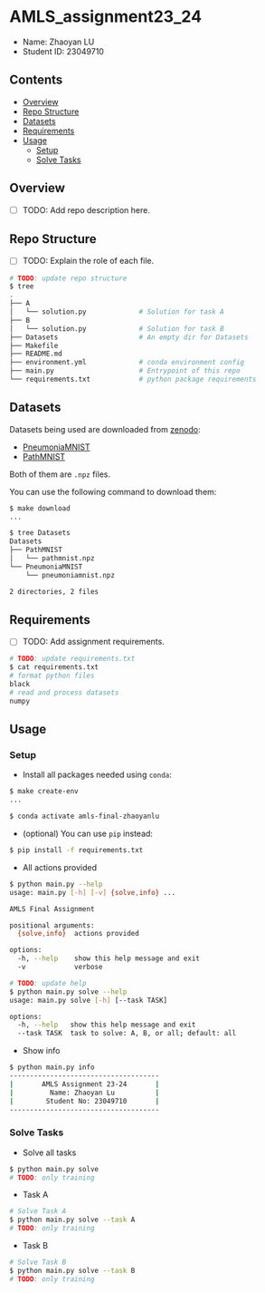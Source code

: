 # AMLS_assignment23_24

* Name: Zhaoyan LU
* Student ID: 23049710

## Contents

- [Overview](#Overview)
- [Repo Structure](#Repo-Structure)
- [Datasets](#Datasets)
- [Requirements](#Requirements)
- [Usage](#Usage)
    - [Setup](#Setup)
    - [Solve Tasks](#Solve-Tasks)

## Overview

* [ ] TODO: Add repo description here.

## Repo Structure

* [ ] TODO: Explain the role of each file.

```bash
# TODO: update repo structure
$ tree
.
├── A
│   └── solution.py             # Solution for task A
├── B
│   └── solution.py             # Solution for task B
├── Datasets                    # An empty dir for Datasets
├── Makefile
├── README.md
├── environment.yml             # conda environment config
├── main.py                     # Entrypoint of this repo
└── requirements.txt            # python package requirements
```

## Datasets

Datasets being used are downloaded from [zenodo](https://zenodo.org/records/6496656):

* [PneumoniaMNIST](https://zenodo.org/records/6496656/files/pneumoniamnist.npz)
* [PathMNIST](https://zenodo.org/records/6496656/files/pathmnist.npz)

Both of them are `.npz` files.

You can use the following command to download them:

```bash
$ make download
...

$ tree Datasets
Datasets
├── PathMNIST
│   └── pathmnist.npz
└── PneumoniaMNIST
    └── pneumoniamnist.npz

2 directories, 2 files
```

## Requirements

* [ ] TODO: Add assignment requirements.

```bash
# TODO: update requirements.txt
$ cat requirements.txt
# format python files
black
# read and process datasets
numpy
```

## Usage

### Setup

* Install all packages needed using `conda`:

```bash
$ make create-env
...

$ conda activate amls-final-zhaoyanlu
```

* (optional) You can use `pip` instead:

```bash
$ pip install -f requirements.txt
```

* All actions provided

```bash
$ python main.py --help
usage: main.py [-h] [-v] {solve,info} ...

AMLS Final Assignment

positional arguments:
  {solve,info}  actions provided

options:
  -h, --help    show this help message and exit
  -v            verbose

# TODO: update help
$ python main.py solve --help
usage: main.py solve [-h] [--task TASK]

options:
  -h, --help   show this help message and exit
  --task TASK  task to solve: A, B, or all; default: all
```

* Show info

```bash
$ python main.py info
-------------------------------------
|       AMLS Assignment 23-24       |
|         Name: Zhaoyan Lu          |
|        Student No: 23049710       |
-------------------------------------
```

### Solve Tasks

* Solve all tasks

```bash
$ python main.py solve
# TODO: only training
```

* Task A

```bash
# Solve Task A
$ python main.py solve --task A
# TODO: only training
```

* Task B

```bash
# Solve Task B
$ python main.py solve --task B
# TODO: only training
```
